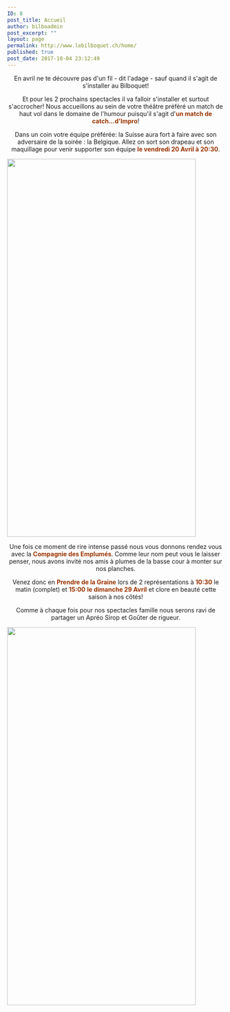```yaml
---
ID: 8
post_title: Accueil
author: bilboadmin
post_excerpt: ""
layout: page
permalink: http://www.lebilboquet.ch/home/
published: true
post_date: 2017-10-04 23:12:49
---
```

<p style="text-align: center;">En avril ne te découvre pas d'un fil - dit l'adage - sauf quand il s'agit de s'installer au Bilboquet!</p>
<p style="text-align: center;">Et pour les 2 prochains spectacles il va falloir s'installer et surtout s'accrocher! Nous accueillons au sein de votre théâtre préféré un match de haut vol dans le domaine de l'humour puisqu'il s'agit d'<span style="color: #993300;"><strong>un match de catch...d'Impro</strong></span>!</p>
<p style="text-align: center;">Dans un coin votre équipe préférée: la Suisse aura fort à faire avec son adversaire de la soirée : la Belgique. Allez on sort son drapeau et son maquillage pour venir supporter son équipe <span style="color: #993300;"><strong>le vendredi 20 Avril à 20:30</strong></span>.</p>
<img class="aligncenter wp-image-64 size-full" src="http://www.lebilboquet.ch/wp-content/uploads/2017/06/13.Catch-Impro.jpg" alt="" width="438" height="875" />
<p style="text-align: center;">Une fois ce moment de rire intense passé nous vous donnons rendez vous avec la <span style="color: #993300;"><strong>Compagnie des Emplumés</strong></span>. Comme leur nom peut vous le laisser penser, nous avons invité nos amis à plumes de la basse cour à monter sur nos planches.</p>
<p style="text-align: center;">Venez donc en <span style="color: #993300;"><strong>Prendre de la Graine</strong></span> lors de 2 représentations à <span style="color: #993300;"><strong>10:30</strong></span> le matin (complet) et <strong><span style="color: #993300;">15:00</span></strong> <span style="color: #993300;"><strong>le dimanche 29 Avril</strong></span> et clore en beauté cette saison à nos côtés!</p>
<p style="text-align: center;">Comme à chaque fois pour nos spectacles famille nous serons ravi de partager un Apréo Sirop et Goûter de rigueur.</p>
<img class="aligncenter wp-image-67 size-full" src="http://www.lebilboquet.ch/wp-content/uploads/2017/06/17.Les-Emplumes.png" alt="" width="438" height="875" />